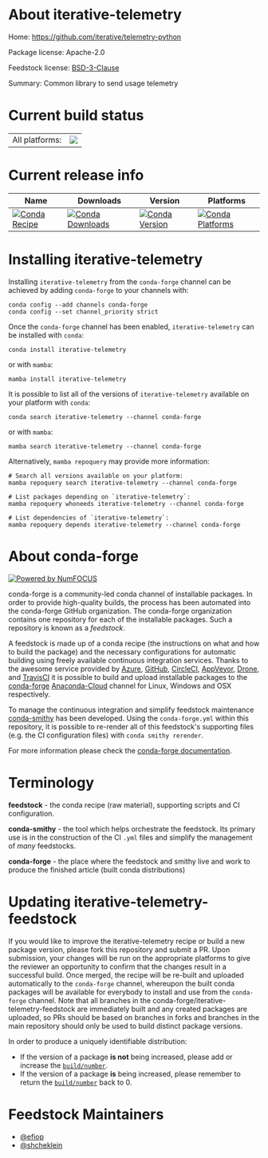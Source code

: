 About iterative-telemetry
=========================

Home: https://github.com/iterative/telemetry-python

Package license: Apache-2.0

Feedstock license: [BSD-3-Clause](https://github.com/conda-forge/iterative-telemetry-feedstock/blob/main/LICENSE.txt)

Summary: Common library to send usage telemetry

Current build status
====================


<table><tr><td>All platforms:</td>
    <td>
      <a href="https://dev.azure.com/conda-forge/feedstock-builds/_build/latest?definitionId=17138&branchName=main">
        <img src="https://dev.azure.com/conda-forge/feedstock-builds/_apis/build/status/iterative-telemetry-feedstock?branchName=main">
      </a>
    </td>
  </tr>
</table>

Current release info
====================

| Name | Downloads | Version | Platforms |
| --- | --- | --- | --- |
| [![Conda Recipe](https://img.shields.io/badge/recipe-iterative--telemetry-green.svg)](https://anaconda.org/conda-forge/iterative-telemetry) | [![Conda Downloads](https://img.shields.io/conda/dn/conda-forge/iterative-telemetry.svg)](https://anaconda.org/conda-forge/iterative-telemetry) | [![Conda Version](https://img.shields.io/conda/vn/conda-forge/iterative-telemetry.svg)](https://anaconda.org/conda-forge/iterative-telemetry) | [![Conda Platforms](https://img.shields.io/conda/pn/conda-forge/iterative-telemetry.svg)](https://anaconda.org/conda-forge/iterative-telemetry) |

Installing iterative-telemetry
==============================

Installing `iterative-telemetry` from the `conda-forge` channel can be achieved by adding `conda-forge` to your channels with:

```
conda config --add channels conda-forge
conda config --set channel_priority strict
```

Once the `conda-forge` channel has been enabled, `iterative-telemetry` can be installed with `conda`:

```
conda install iterative-telemetry
```

or with `mamba`:

```
mamba install iterative-telemetry
```

It is possible to list all of the versions of `iterative-telemetry` available on your platform with `conda`:

```
conda search iterative-telemetry --channel conda-forge
```

or with `mamba`:

```
mamba search iterative-telemetry --channel conda-forge
```

Alternatively, `mamba repoquery` may provide more information:

```
# Search all versions available on your platform:
mamba repoquery search iterative-telemetry --channel conda-forge

# List packages depending on `iterative-telemetry`:
mamba repoquery whoneeds iterative-telemetry --channel conda-forge

# List dependencies of `iterative-telemetry`:
mamba repoquery depends iterative-telemetry --channel conda-forge
```


About conda-forge
=================

[![Powered by
NumFOCUS](https://img.shields.io/badge/powered%20by-NumFOCUS-orange.svg?style=flat&colorA=E1523D&colorB=007D8A)](https://numfocus.org)

conda-forge is a community-led conda channel of installable packages.
In order to provide high-quality builds, the process has been automated into the
conda-forge GitHub organization. The conda-forge organization contains one repository
for each of the installable packages. Such a repository is known as a *feedstock*.

A feedstock is made up of a conda recipe (the instructions on what and how to build
the package) and the necessary configurations for automatic building using freely
available continuous integration services. Thanks to the awesome service provided by
[Azure](https://azure.microsoft.com/en-us/services/devops/), [GitHub](https://github.com/),
[CircleCI](https://circleci.com/), [AppVeyor](https://www.appveyor.com/),
[Drone](https://cloud.drone.io/welcome), and [TravisCI](https://travis-ci.com/)
it is possible to build and upload installable packages to the
[conda-forge](https://anaconda.org/conda-forge) [Anaconda-Cloud](https://anaconda.org/)
channel for Linux, Windows and OSX respectively.

To manage the continuous integration and simplify feedstock maintenance
[conda-smithy](https://github.com/conda-forge/conda-smithy) has been developed.
Using the ``conda-forge.yml`` within this repository, it is possible to re-render all of
this feedstock's supporting files (e.g. the CI configuration files) with ``conda smithy rerender``.

For more information please check the [conda-forge documentation](https://conda-forge.org/docs/).

Terminology
===========

**feedstock** - the conda recipe (raw material), supporting scripts and CI configuration.

**conda-smithy** - the tool which helps orchestrate the feedstock.
                   Its primary use is in the construction of the CI ``.yml`` files
                   and simplify the management of *many* feedstocks.

**conda-forge** - the place where the feedstock and smithy live and work to
                  produce the finished article (built conda distributions)


Updating iterative-telemetry-feedstock
======================================

If you would like to improve the iterative-telemetry recipe or build a new
package version, please fork this repository and submit a PR. Upon submission,
your changes will be run on the appropriate platforms to give the reviewer an
opportunity to confirm that the changes result in a successful build. Once
merged, the recipe will be re-built and uploaded automatically to the
`conda-forge` channel, whereupon the built conda packages will be available for
everybody to install and use from the `conda-forge` channel.
Note that all branches in the conda-forge/iterative-telemetry-feedstock are
immediately built and any created packages are uploaded, so PRs should be based
on branches in forks and branches in the main repository should only be used to
build distinct package versions.

In order to produce a uniquely identifiable distribution:
 * If the version of a package **is not** being increased, please add or increase
   the [``build/number``](https://docs.conda.io/projects/conda-build/en/latest/resources/define-metadata.html#build-number-and-string).
 * If the version of a package **is** being increased, please remember to return
   the [``build/number``](https://docs.conda.io/projects/conda-build/en/latest/resources/define-metadata.html#build-number-and-string)
   back to 0.

Feedstock Maintainers
=====================

* [@efiop](https://github.com/efiop/)
* [@shcheklein](https://github.com/shcheklein/)

